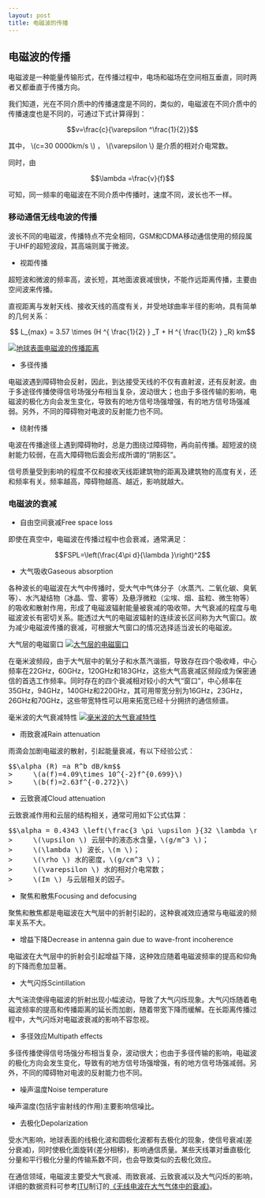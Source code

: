 ```yaml
---
layout: post
title: 电磁波的传播
---
```

## 电磁波的传播

电磁波是一种能量传输形式，在传播过程中，电场和磁场在空间相互垂直，同时两者又都垂直于传播方向。

我们知道，光在不同介质中的传播速度是不同的，类似的，电磁波在不同介质中的传播速度也是不同的，可通过下式计算得到：

$$v=\frac{c}{\varepsilon ^\frac{1}{2}}$$

其中， \\(c=30 0000km/s \\) ， \\(\varepsilon \\) 是介质的相对介电常数。

同时，由

$$\lambda =\frac{v}{f}$$

可知，同一频率的电磁波在不同介质中传播时，速度不同，波长也不一样。

### 移动通信无线电波的传播

波长不同的电磁波，传播特点不完全相同，GSM和CDMA移动通信使用的频段属于UHF的超短波段，其高端则属于微波。

+ 视距传播

超短波和微波的频率高，波长短，其地面波衰减很快，不能作远距离传播，主要由空间波来传播。

直视距离与发射天线、接收天线的高度有关，并受地球曲率半径的影响，具有简单的几何关系：

$$ L_{max} = 3.57 \times (H ^{ \frac{1}{2} } _T + H ^{ \frac{1}{2} } _R) km$$

<a href="{{site.baseurl}}images/Lmax.jpg" target="_blank" alt="地球表面电磁波的传播距离" title="点击查看大图"> <img alt="地球表面电磁波的传播距离" src="{{site.baseurl}}images/Lmax.jpg" /> </a>

+ 多径传播

电磁波遇到障碍物会反射，因此，到达接受天线的不仅有直射波，还有反射波。由于多途径传播使得信号场强分布相当复杂，波动很大；也由于多径传输的影响，电磁波的极化方向会发生变化，导致有的地方信号场强增强，有的地方信号场强减弱。另外，不同的障碍物对电波的反射能力也不同。

+ 绕射传播

电波在传播途径上遇到障碍物时，总是力图绕过障碍物，再向前传播。超短波的绕射能力较弱，在高大障碍物后面会形成所谓的“阴影区”。

信号质量受到影响的程度不仅和接收天线距建筑物的距离及建筑物的高度有关，还和频率有关。频率越高，障碍物越高、越近，影响就越大。

### 电磁波的衰减

+ 自由空间衰减Free space loss

即使在真空中，电磁波在传播过程中也会衰减，通常满足：

$$FSPL=\left(\frac{4\pi d}{\lambda }\right)^2$$

+ 大气吸收Gaseous absorption

各种波长的电磁波在大气中传播时，受大气中气体分子（水蒸汽、二氧化碳、臭氧等）、水汽凝结物（冰晶、雪、雾等）及悬浮微粒（尘埃、烟、盐粒、微生物等）的吸收和散射作用，形成了电磁波辐射能量被衰减的吸收带。大气衰减的程度与电磁波波长有密切关系。能透过大气的电磁波辐射的连续波长区间称为大气窗口。故为减少电磁波传播的衰减，可根据大气窗口的情况选择适当波长的电磁波。

大气层的电磁窗口
<a href="{{site.baseurl}}images/Atmospheric_electromagnetic_opacity.png" target="_blank" alt="大气层的电磁窗口" title="点击查看大图"> <img alt="大气层的电磁窗口" src="{{site.baseurl}}images/Atmospheric_electromagnetic_opacity.png" /> </a>

在毫米波频段，由于大气层中的氧分子和水蒸汽谐振，导致存在四个吸收峰，中心频率在22GHz，60GHz，120GHz和183GHz，这些大气高衰减区频段成为保密通信的首选工作频率。同时存在的四个衰减相对较小的大气“窗口”，中心频率在35GHz，94GHz，140GHz和220GHz，其可用带宽分别为16GHz，23GHz，26GHz和70GHz，这些带宽特性可以用来拓宽已经十分拥挤的通信频谱。

毫米波的大气衰减特性
<a href="{{site.baseurl}}images/at60GHz.png" target="_blank" alt="毫米波的大气衰减特性" title="点击查看大图"> <img alt="毫米波的大气衰减特性" src="{{site.baseurl}}images/at60GHz.png" /> </a>

+ 雨致衰减Rain attenuation

雨滴会加剧电磁波的散射，引起能量衰减，有以下经验公式：

<pre>$$\alpha (R) =a R^b dB/km$$
>     \(a(f)=4.09\times 10^{-2}f^{0.699}\)
>     \(b(f)=2.63f^{-0.272}\)</pre>

+ 云致衰减Cloud attenuation

云致衰减作用和云层的结构相关，通常可用如下公式估算：

<pre>
$$\alpha = 0.4343 \left(\frac{3 \pi \upsilon }{32 \lambda \rho} \right) Im \left(\frac{1-\varepsilon }{2+\varepsilon } \right) dB/km$$
>     \(\upsilon \) 云层中的液态水含量，\(g/m^3 \)；
>     \(\lambda \) 波长，\(m \)；
>     \(\rho \) 水的密度，\(g/cm^3 \)；
>     \(\varepsilon \) 水的相对介电常数；
>     \(Im \) 与云层相关的因子。
</pre>

+ 聚焦和散焦Focusing and defocusing

聚焦和散焦都是电磁波在大气层中的折射引起的，这种衰减效应通常与电磁波的频率关系不大。

+ 增益下降Decrease in antenna gain due to wave-front incoherence

电磁波在大气层中的折射会引起增益下降，这种效应随着电磁波频率的提高和仰角的下降而愈加显著。

+ 大气闪烁Scintillation

大气湍流使得电磁波的折射出现小幅波动，导致了大气闪烁现象。大气闪烁随着电磁波频率的提高和传播距离的延长而加剧，随着带宽下降而缓解。在长距离传播过程中，大气闪烁对电磁波衰减的影响不容忽视。

+ 多径效应Multipath effects

多径传播使得信号场强分布相当复杂，波动很大；也由于多径传输的影响，电磁波的极化方向会发生变化，导致有的地方信号场强增强，有的地方信号场强减弱。另外，不同的障碍物对电波的反射能力也不同。

+ 噪声温度Noise temperature

噪声温度(包括宇宙射线的作用)主要影响信噪比。

+ 去极化Depolarization

受水汽影响，地球表面的线极化波和圆极化波都有去极化的现象，使信号衰减(差分衰减)，同时使极化面旋转(差分相移)，影响通信质量。某些天线罩对垂直极化分量和平行极化分量的传输系数不同，也会导致类似的去极化效应。


在通信领域，电磁波主要受大气衰减、雨致衰减、云致衰减以及大气闪烁的影响，详细的数据资料可参考[ITU][1]制订的[《无线电波在大气气体中的衰减》][2]。

[1]: http://www.itu.int/ "ITU"
[2]: http://www.propagation.gatech.edu/ECE6390/project/Fall2012/Team08/satcom/v-band-beacon-experiment/atmospheric-parameters/atmospheric-attenuation-data/index.html "《无线电波在大气气体中的衰减》"
